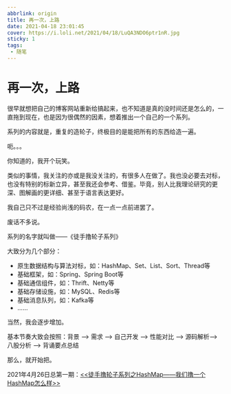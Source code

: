 ```yaml
---
abbrlink: origin
title: 再一次，上路
date: 2021-04-18 23:01:45
cover: https://i.loli.net/2021/04/18/LuQA3NDO6ptr1nR.jpg
sticky: 1
tags:
 - 随笔
---
```


# 再一次，上路

很早就想把自己的博客网站重新给搞起来，也不知道是真的没时间还是怎么的，一直拖到现在，也是因为很偶然的因素，想着推出一个自己的一个系列。

系列的内容就是，重复的造轮子，终极目的是能把所有的东西给造一遍。

呃。。。

你知道的，我开个玩笑。

类似的事情，我关注的亦或是我没关注的，有很多人在做了。我也没必要去对标，也没有特别的标新立异，甚至我还会参考、借鉴。毕竟，别人比我理论研究的更深、图解画的更详细、甚至于语言表达更好。

我自己只不过是经验尚浅的码农，在一点一点前进罢了。



废话不多说。

系列的名字就叫做——《徒手撸轮子系列》

大致分为几个部分：

* 原生数据结构与算法对标，如：HashMap、Set、List、Sort、Thread等
* 基础框架，如：Spring、Spring Boot等
* 基础通信组件，如：Thrift、Netty等
* 基础存储设施，如：MySQL、Redis等
* 基础消息队列，如：Kafka等
* ......



当然，我会逐步增加。

基本节奏大致会按照：背景 —> 需求 —> 自己开发 —> 性能对比 —> 源码解析—> 八股分析 —> 背诵要点总结



那么，就开始把。

2021年4月26日总第一期：[<<徒手撸轮子系列之HashMap——我们撸一个HashMap怎么样>>](https://yzhao.top/posts/myHashMap.html)

